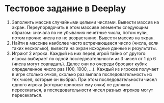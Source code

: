 # Тестовое задание в Deeplay
1. Заполнить массив случайными целыми числами. Вывести массив на экран.
Переупорядочить в этом массиве элементы следующим образом: сначала по не
убыванию нечетные числа, потом нули, потом прочие числа по не возрастанию.
Вывести массив на экран.
2. Найти в массиве наиболее часто встречающееся число (числа, если таких несколько),
вывести на экран исходные данные и результаты.
3. Играют 2 игрока. Каждый из них перед игрой тайно от другого игрока выбирает по
одной последовательности из 3 чисел от 1 до 6 (числа могут совпадать). Далее они по
очереди бросают кубик определенное число раз (100, 1000, ...). Каждый из игроков
получает в игре столько очков, сколько раз выпала последовательность из тех чисел,
которые он выбрал. При этом последовательности чисел одного игрока (которые
приносят ему очки) не должны пересекаться, а последовательности чисел разных
игроков могут пересекаться.
